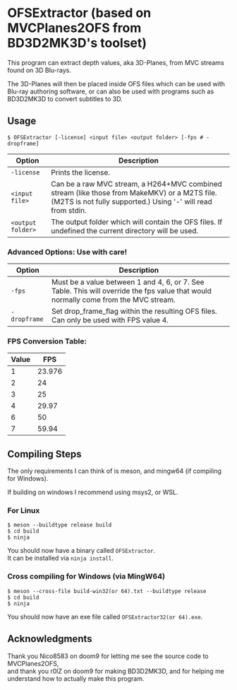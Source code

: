 # OFSExtractor (based on MVCPlanes2OFS from BD3D2MK3D's toolset)

This program can extract depth values, aka 3D-Planes, from MVC streams found on 3D Blu-rays.

The 3D-Planes will then be placed inside OFS files which can be used with Blu-ray authoring software,
or can also be used with programs such as BD3D2MK3D to convert subtitles to 3D.

## Usage

```
$ OFSExtractor [-license] <input file> <output folder> [-fps # -dropframe]
```

| Option            | Description                                                                                                                                                  |
| ----------------- | ------------------------------------------------------------------------------------------------------------------------------------------------------------ |
| `-license`        | Prints the license.                                                                                                                                          |
| `<input file>`    | Can be a raw MVC stream, a H264+MVC combined stream (like those from MakeMKV) or a M2TS file. (M2TS is not fully supported.) Using '-' will read from stdin. |
| `<output folder>` | The output folder which will contain the OFS files. If undefined the current directory will be used.                                                         |

### Advanced Options: Use with care!

| Option       | Description                                                                                                                         |
| ------------ | ----------------------------------------------------------------------------------------------------------------------------------- |
| `-fps`       | Must be a value between 1 and 4, 6, or 7. See Table. This will override the fps value that would normally come from the MVC stream. |
| `-dropframe` | Set drop_frame_flag within the resulting OFS files. Can only be used with FPS value 4.                                              |

### FPS Conversion Table:

| Value | FPS    |
| ----- | ------ |
| 1     | 23.976 |
| 2     | 24     |
| 3     | 25     |
| 4     | 29.97  |
| 6     | 50     |
| 7     | 59.94  |

## Compiling Steps

The only requirements I can think of is meson, and mingw64 (if compiling for Windows).

If building on windows I recommend using msys2, or WSL.

### For Linux

```
$ meson --buildtype release build
$ cd build
$ ninja
```

You should now have a binary called `OFSExtractor`.\
It can be installed via `ninja install`.

### Cross compiling for Windows (via MingW64)

```
$ meson --cross-file build-win32(or 64).txt --buildtype release
$ cd build
$ ninja
```

You should now have an exe file called `OFSExtractor32(or 64).exe`.

## Acknowledgments

Thank you Nico8583 on doom9 for letting me see the source code to MVCPlanes2OFS,\
and thank you r0lZ on doom9 for making BD3D2MK3D, and for helping me understand how to actually make this program.
